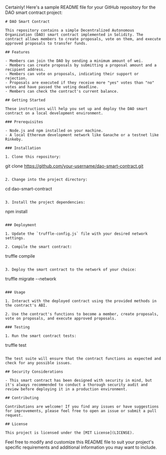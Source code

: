 Certainly! Here's a sample README file for your GitHub repository for the DAO smart contract project:

```
# DAO Smart Contract

This repository contains a simple Decentralized Autonomous Organization (DAO) smart contract implemented in Solidity. The contract allows members to create proposals, vote on them, and execute approved proposals to transfer funds.

## Features

- Members can join the DAO by sending a minimum amount of wei.
- Members can create proposals by submitting a proposal amount and a recipient address.
- Members can vote on proposals, indicating their support or rejection.
- Proposals are executed if they receive more "yes" votes than "no" votes and have passed the voting deadline.
- Members can check the contract's current balance.

## Getting Started

These instructions will help you set up and deploy the DAO smart contract on a local development environment.

### Prerequisites

- Node.js and npm installed on your machine.
- A local Ethereum development network like Ganache or a testnet like Rinkeby.

### Installation

1. Clone this repository:

```

git clone https://github.com/your-username/dao-smart-contract.git

```

2. Change into the project directory:

```

cd dao-smart-contract

```

3. Install the project dependencies:

```

npm install

```

### Deployment

1. Update the `truffle-config.js` file with your desired network settings.

2. Compile the smart contract:

```

truffle compile

```

3. Deploy the smart contract to the network of your choice:

```

truffle migrate --network <network-name>

```

### Usage

1. Interact with the deployed contract using the provided methods in the contract's ABI.

2. Use the contract's functions to become a member, create proposals, vote on proposals, and execute approved proposals.

### Testing

1. Run the smart contract tests:

```

truffle test

```

The test suite will ensure that the contract functions as expected and check for any possible issues.

## Security Considerations

- This smart contract has been designed with security in mind, but it's always recommended to conduct a thorough security audit and review before deploying it in a production environment.

## Contributing

Contributions are welcome! If you find any issues or have suggestions for improvements, please feel free to open an issue or submit a pull request.

## License

This project is licensed under the [MIT License](LICENSE).
```

Feel free to modify and customize this README file to suit your project's specific requirements and additional information you may want to include.
